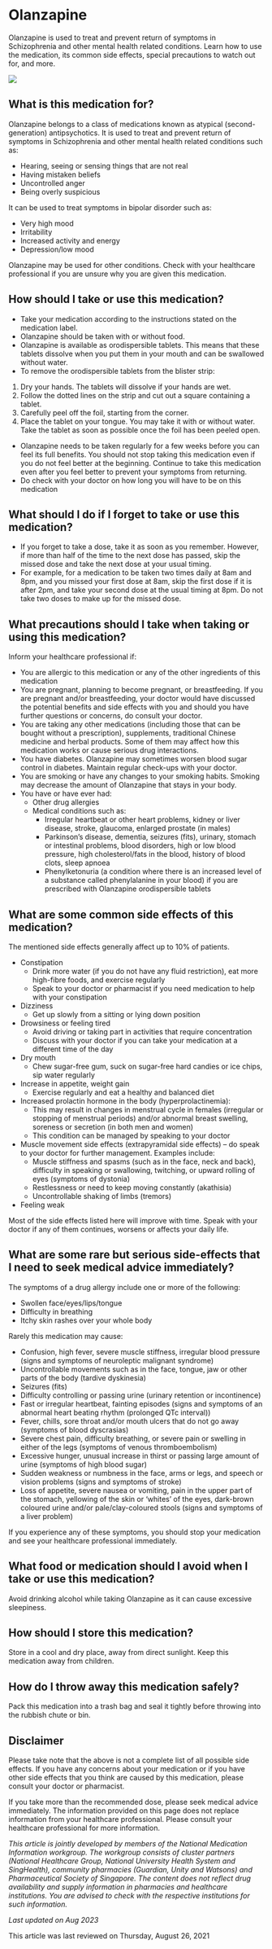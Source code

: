 # Olanzapine

Olanzapine is used to treat and prevent return of symptoms in Schizophrenia and other mental health related conditions. Learn how to use the medication, its common side effects, special precautions to watch out for, and more.

![](https://ch-api.healthhub.sg/api/public/content/26e2fd5c06034508bab72dae5c1d7693?v=cbb36776&t=azheaderimage)

What is this medication for?
----------------------------

Olanzapine belongs to a class of medications known as atypical (second-generation) antipsychotics. It is used to treat and prevent return of symptoms in Schizophrenia and other mental health related conditions such as:

* Hearing, seeing or sensing things that are not real
* Having mistaken beliefs
* Uncontrolled anger
* Being overly suspicious

It can be used to treat symptoms in bipolar disorder such as:

* Very high mood
* Irritability
* Increased activity and energy
* Depression/low mood

Olanzapine may be used for other conditions. Check with your healthcare professional if you are unsure why you are given this medication.

How should I take or use this medication?
-----------------------------------------

* Take your medication according to the instructions stated on the medication label.
* Olanzapine should be taken with or without food.
* Olanzapine is available as orodispersible tablets. This means that these tablets dissolve when you put them in your mouth and can be swallowed without water.
* To remove the orodispersible tablets from the blister strip:

1. Dry your hands. The tablets will dissolve if your hands are wet.
2. Follow the dotted lines on the strip and cut out a square containing a tablet.
3. Carefully peel off the foil, starting from the corner.
4. Place the tablet on your tongue. You may take it with or without water. Take the tablet as soon as possible once the foil has been peeled open.

* Olanzapine needs to be taken regularly for a few weeks before you can feel its full benefits. You should not stop taking this medication even if you do not feel better at the beginning. Continue to take this medication even after you feel better to prevent your symptoms from returning.
* Do check with your doctor on how long you will have to be on this medication

What should I do if I forget to take or use this medication?
------------------------------------------------------------

* If you forget to take a dose, take it as soon as you remember. However, if more than half of the time to the next dose has passed, skip the missed dose and take the next dose at your usual timing.
* For example, for a medication to be taken two times daily at 8am and 8pm, and you missed your first dose at 8am, skip the first dose if it is after 2pm, and take your second dose at the usual timing at 8pm. Do not take two doses to make up for the missed dose.

What precautions should I take when taking or using this medication?
--------------------------------------------------------------------

Inform your healthcare professional if:

* You are allergic to this medication or any of the other ingredients of this medication
* You are pregnant, planning to become pregnant, or breastfeeding. If you are pregnant and/or breastfeeding, your doctor would have discussed the potential benefits and side effects with you and should you have further questions or concerns, do consult your doctor.
* You are taking any other medications (including those that can be bought without a prescription), supplements, traditional Chinese medicine and herbal products. Some of them may affect how this medication works or cause serious drug interactions.
* You have diabetes. Olanzapine may sometimes worsen blood sugar control in diabetes. Maintain regular check-ups with your doctor.
* You are smoking or have any changes to your smoking habits. Smoking may decrease the amount of Olanzapine that stays in your body.
* You have or have ever had:
  + Other drug allergies
  + Medical conditions such as:
    - Irregular heartbeat or other heart problems, kidney or liver disease, stroke, glaucoma, enlarged prostate (in males)
    - Parkinson’s disease, dementia, seizures (fits), urinary, stomach or intestinal problems, blood disorders, high or low blood pressure, high cholesterol/fats in the blood, history of blood clots, sleep apnoea
    - Phenylketonuria (a condition where there is an increased level of a substance called phenylalanine in your blood) if you are prescribed with Olanzapine orodispersible tablets

What are some common side effects of this medication?
-----------------------------------------------------

The mentioned side effects generally affect up to 10% of patients.

* Constipation 
  + Drink more water (if you do not have any fluid restriction), eat more high-fibre foods, and exercise regularly
  + Speak to your doctor or pharmacist if you need medication to help with your constipation
* Dizziness
  + Get up slowly from a sitting or lying down position
* Drowsiness or feeling tired
  + Avoid driving or taking part in activities that require concentration
  + Discuss with your doctor if you can take your medication at a different time of the day
* Dry mouth
  + Chew sugar-free gum, suck on sugar-free hard candies or ice chips, sip water regularly
* Increase in appetite, weight gain
  + Exercise regularly and eat a healthy and balanced diet
* Increased prolactin hormone in the body (hyperprolactinemia):
  + This may result in changes in menstrual cycle in females (irregular or stopping of menstrual periods) and/or abnormal breast swelling, soreness or secretion (in both men and women)
  + This condition can be managed by speaking to your doctor
* Muscle movement side effects (extrapyramidal side effects) – do speak to your doctor for further management. Examples include:
  + Muscle stiffness and spasms (such as in the face, neck and back), difficulty in speaking or swallowing, twitching, or upward rolling of eyes (symptoms of dystonia)
  + Restlessness or need to keep moving constantly (akathisia)
  + Uncontrollable shaking of limbs (tremors)
* Feeling weak

Most of the side effects listed here will improve with time. Speak with your doctor if any of them continues, worsens or affects your daily life.

What are some rare but serious side-effects that I need to seek medical advice immediately?
-------------------------------------------------------------------------------------------

The symptoms of a drug allergy include one or more of the following: 

* Swollen face/eyes/lips/tongue
* Difficulty in breathing
* Itchy skin rashes over your whole body

Rarely this medication may cause:

* Confusion, high fever, severe muscle stiffness, irregular blood pressure (signs and symptoms of neuroleptic malignant syndrome)
* Uncontrollable movements such as in the face, tongue, jaw or other parts of the body (tardive dyskinesia)
* Seizures (fits)
* Difficulty controlling or passing urine (urinary retention or incontinence)
* Fast or irregular heartbeat, fainting episodes (signs and symptoms of an abnormal heart beating rhythm (prolonged QTc interval))
* Fever, chills, sore throat and/or mouth ulcers that do not go away (symptoms of blood dyscrasias)
* Severe chest pain, difficulty breathing, or severe pain or swelling in either of the legs (symptoms of venous thromboembolism)
* Excessive hunger, unusual increase in thirst or passing large amount of urine (symptoms of high blood sugar)
* Sudden weakness or numbness in the face, arms or legs, and speech or vision problems (signs and symptoms of stroke)
* Loss of appetite, severe nausea or vomiting, pain in the upper part of the stomach, yellowing of the skin or ‘whites’ of the eyes, dark-brown coloured urine and/or pale/clay-coloured stools (signs and symptoms of a liver problem)

If you experience any of these symptoms, you should stop your medication and see your healthcare professional immediately.

What food or medication should I avoid when I take or use this medication?
--------------------------------------------------------------------------

Avoid drinking alcohol while taking Olanzapine as it can cause excessive sleepiness. 

How should I store this medication?
-----------------------------------

Store in a cool and dry place, away from direct sunlight. Keep this medication away from children. 

How do I throw away this medication safely?
-------------------------------------------

Pack this medication into a trash bag and seal it tightly before throwing into the rubbish chute or bin.

Disclaimer
----------

Please take note that the above is not a complete list of all possible side effects. If you have any concerns about your medication or if you have other side effects that you think are caused by this medication, please consult your doctor or pharmacist.

If you take more than the recommended dose, please seek medical advice immediately. The information provided on this page does not replace information from your healthcare professional. Please consult your healthcare professional for more information.

*This article is jointly developed by members of the National Medication Information workgroup. The workgroup consists of cluster partners (National Healthcare Group, National University Health System and SingHealth), community pharmacies (Guardian, Unity and Watsons) and Pharmaceutical Society of Singapore. The content does not reflect drug availability and supply information in pharmacies and healthcare institutions. You are advised to check with the respective institutions for such information.*

*Last updated on Aug 2023*

This article was last reviewed on
Thursday, August 26, 2021